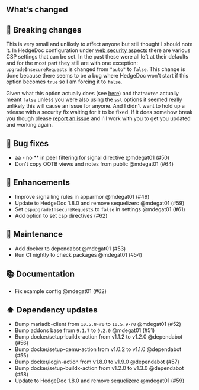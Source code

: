 ## What’s changed
## 🚨 Breaking changes

This is very small and unlikely to affect anyone but still thought I should note it. In HedgeDoc configuration under [web security aspects](https://docs.hedgedoc.org/configuration/#web-security-aspects) there are various CSP settings that can be set. In the past these were all left at their defaults and for the most part they still are with one exception: `upgradeInsecureRequests` is changed from `"auto"` to `false`. This change is done because there seems to be a bug where HedgeDoc won't start if this option becomes `true` so I am forcing it to `false`. 

Given what this option actually does (see [here](https://developer.mozilla.org/en-US/docs/Web/HTTP/Headers/Content-Security-Policy/upgrade-insecure-requests)) and that`"auto"` actually meant `false` unless you were also using the `ssl` options it seemed really unlikely this will cause an issue for anyone. And I didn't want to hold up a release with a security fix waiting for it to be fixed. If it does somehow break you though please [report an issue](https://github.com/mdegat01/addon-hedgedoc/issues) and I'll work with you to get you updated and working again.

## 🐛 Bug fixes

- aa - no ** in peer filtering for signal directive @mdegat01 (#50)
- Don't copy OOTB views and notes from public @mdegat01 (#64)

## 🚀 Enhancements

- Improve signalling rules in apparmor @mdegat01 (#49)
- Update to HedgeDoc 1.8.0 and remove sequelizerc @mdegat01 (#59)
- Set `cspupgradeInsecureRequests` to `false` in settings @mdegat01 (#61)
- Add option to set csp directives (#62)

## 🧰 Maintenance

- Add docker to dependabot @mdegat01 (#53)
- Run CI nightly to check packages @mdegat01 (#54)

## 📚 Documentation

- Fix example config @mdegat01 (#62)

## ⬆️ Dependency updates

- Bump mariadb-client from `10.5.8-r0` to `10.5.9-r0` @mdegat01 (#52)
- Bump addons base from `9.1.7` to `9.2.0` @mdegat01 (#51)
- Bump docker/setup-buildx-action from v1.1.2 to v1.2.0 @dependabot (#56)
- Bump docker/setup-qemu-action from v1.0.2 to v1.1.0 @dependabot (#55)
- Bump docker/login-action from v1.8.0 to v1.9.0 @dependabot (#57)
- Bump docker/setup-buildx-action from v1.2.0 to v1.3.0 @dependabot (#58)
- Update to HedgeDoc 1.8.0 and remove sequelizerc @mdegat01 (#59)